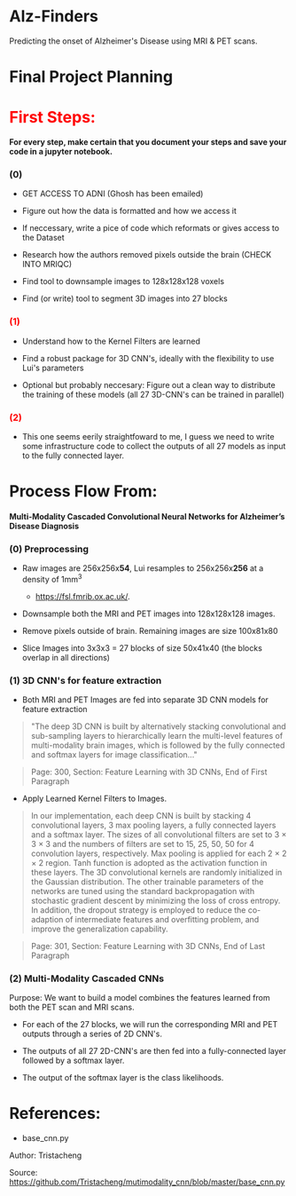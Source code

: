 # Alz-Finders
Predicting the onset of Alzheimer's Disease using MRI &amp; PET scans. 

# Final Project Planning

# <font color='red'>First Steps:</font> 

**For every step, make certain that you document your steps and save your code in a jupyter notebook.**
  
### (0)
* GET ACCESS TO ADNI (Ghosh has been emailed)

* Figure out how the data is formatted and how we access it

* If neccessary, write a pice of code which reformats or gives access to the Dataset

* Research how the authors removed pixels outside the brain (CHECK INTO MRIQC)

* Find tool to downsample images to 128x128x128 voxels

* Find (or write) tool to segment 3D images into 27 blocks



### <font color='red'>(1) </font> 
* Understand how to the Kernel Filters are learned

* Find a robust package for 3D CNN's, ideally with the flexibility to use Lui's parameters

* Optional but probably neccesary: Figure out a clean way to distribute the training of these models (all 27 3D-CNN's can be trained in parallel)


### <font color='red'>(2) </font> 
* This one seems eerily straightfoward to me, I guess we need to write some infrastructure code to collect the outputs of all 27 models as input to the fully connected layer. 

# Process Flow From:  
#### Multi-Modality Cascaded Convolutional Neural Networks for Alzheimer’s Disease Diagnosis 

### (0)    Preprocessing
* Raw images are 256x256x**54**, Lui resamples to 256x256x**256** at a density of 1mm$^3$

    * https://fsl.fmrib.ox.ac.uk/.

* Downsample both the MRI and PET images into 128x128x128 images.

* Remove pixels outside of brain. Remaining images are size 100x81x80

* Slice Images into 3x3x3 = 27 blocks of size 50x41x40 (the blocks overlap in all directions)



### (1)   3D CNN's for feature extraction

* Both MRI and PET Images are fed into separate 3D CNN models for feature extraction

>"The deep
3D CNN is built by alternatively stacking convolutional and
sub-sampling layers to hierarchically learn the multi-level features
of multi-modality brain images, which is followed by the
fully connected and softmax layers for image classification..." 

> Page: 300, Section: Feature Learning with 3D CNNs, End of First Paragraph

* Apply Learned Kernel Filters to Images. 


>In our implementation, each
deep CNN is built by stacking 4 convolutional layers, 3 max
pooling layers, a fully connected layers and a softmax layer.
The sizes of all convolutional filters are set to 3 × 3 × 3 and the
numbers of filters are set to 15, 25, 50, 50 for 4 convolution
layers, respectively. Max pooling is applied for each 2 × 2 × 2
region. Tanh function is adopted as the activation function in
these layers. The 3D convolutional kernels are randomly initialized
in the Gaussian distribution. The other trainable parameters
of the networks are tuned using the standard backpropagation
with stochastic gradient descent by minimizing
the loss of cross entropy. In addition, the dropout strategy is
employed to reduce the co-adaption of intermediate features
and overfitting problem, and improve the generalization
capability. 

> Page: 301, Section: Feature Learning with 3D CNNs, End of Last Paragraph

### (2)   Multi-Modality Cascaded CNNs 

Purpose: We want to build a model combines the features learned from both the PET scan and MRI scans.



* For each of the 27 blocks, we will run the corresponding MRI and PET outputs through a series of 2D CNN's.

* The outputs of all 27 2D-CNN's are then fed into a fully-connected layer followed by a softmax layer.

* The output of the softmax layer is the class likelihoods. 

# References:

* base_cnn.py

Author: Tristacheng

Source: https://github.com/Tristacheng/mutimodality_cnn/blob/master/base_cnn.py
